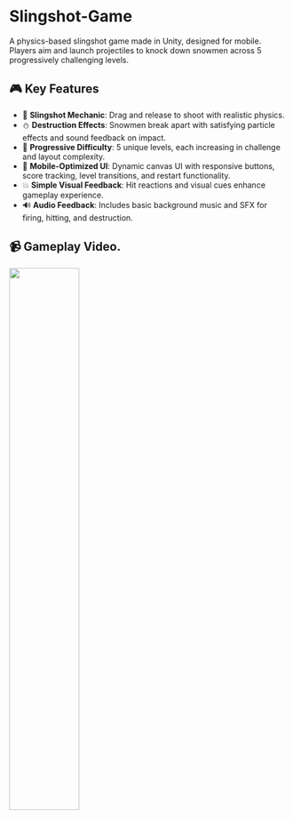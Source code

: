 # Slingshot-Game

A physics-based slingshot game made in Unity, designed for mobile. Players aim and launch projectiles to knock down snowmen across 5 progressively challenging levels.

## 🎮 Key Features

- 🏹 **Slingshot Mechanic**: Drag and release to shoot with realistic physics.
- ⛄ **Destruction Effects**: Snowmen break apart with satisfying particle effects and sound feedback on impact.
- 🧠 **Progressive Difficulty**: 5 unique levels, each increasing in challenge and layout complexity.
- 📱 **Mobile-Optimized UI**: Dynamic canvas UI with responsive buttons, score tracking, level transitions, and restart functionality.
- 💥 **Simple Visual Feedback**: Hit reactions and visual cues enhance gameplay experience.
- 🔊 **Audio Feedback**: Includes basic background music and SFX for firing, hitting, and destruction.

## 📹 Gameplay Video.

[<img src="https://img.youtube.com/vi/txkNXg146OM/hqdefault.jpg" width="50%">](https://youtu.be/txkNXg146OM)
